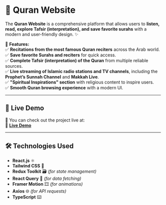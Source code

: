 # 📖 Quran Website

The **Quran Website** is a comprehensive platform that allows users to **listen, read, explore Tafsir (interpretation), and save favorite surahs** with a modern and user-friendly design. ✨  

🔹 **Features:**  
✅ **Recitations from the most famous Quran reciters** across the Arab world.  
✅ **Save favorite Surahs and reciters** for quick access.  
✅ **Complete Tafsir (interpretation) of the Quran** from multiple reliable sources.  
✅ **Live streaming of Islamic radio stations and TV channels**, including the **Prophet’s Sunnah Channel** and **Makkah Live**.  
✅ **"Spiritual Inspirations" section** with religious content to inspire users.  
✅ **Smooth Quran browsing experience** with a modern UI.  

---

## 🚀 **Live Demo**
📌 You can check out the project live at:  
🔗 **[Live Demo](https://quranak.netlify.app)**  

---

## 🛠️ **Technologies Used**
- **React.js** ⚛️  
- **Tailwind CSS** 🎨  
- **Redux Toolkit** 🗃️ *(for state management)*  
- **React Query** 🔄 *(for data fetching)*  
- **Framer Motion** 🎞️ *(for animations)*  
- **Axios** 🌐 *(for API requests)*
- **TypeScript** ⌨️